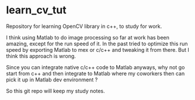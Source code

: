 # learn_cv_tut

Repository for learning OpenCV library in c++, to study for work.

I think using Matlab to do image processing so far at work has been amazing, except for the run speed of it. In the past tried to optimize this run speed by exporting Matlab to mex or c/c++ and tweaking it from there. But I think this approach is wrong.

Since you can integrate native c/c++ code to Matlab anyways, why not go start from c++ and then integrate to Matlab where my coworkers then can pick it up in Matlab dev environment ?

So this git repo will keep my study notes.

